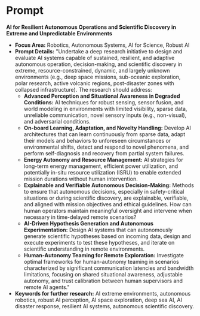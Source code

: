 # Prompt

**AI for Resilient Autonomous Operations and Scientific Discovery in Extreme
and Unpredictable Environments**

- **Focus Area:** Robotics, Autonomous Systems, AI for Science, Robust AI
- **Prompt Details:** "Undertake a deep research initiative to design and evaluate AI systems capable of sustained, resilient, and adaptive autonomous operation, decision-making, and scientific discovery in extreme, resource-constrained, dynamic, and largely unknown environments (e.g., deep space missions, sub-oceanic exploration, polar research, active volcanic regions, post-disaster zones with collapsed infrastructure). The research should address:
  - **Advanced Perception and Situational Awareness in Degraded Conditions:** AI techniques for robust sensing, sensor fusion, and world modeling in environments with limited visibility, sparse data, unreliable communication, novel sensory inputs (e.g., non-visual), and adversarial conditions.
  - **On-board Learning, Adaptation, and Novelty Handling:** Develop AI architectures that can learn continuously from sparse data, adapt their models and behaviors to unforeseen circumstances or environmental shifts, detect and respond to novel phenomena, and perform self-diagnosis and recovery from partial system failures.
  - **Energy Autonomy and Resource Management:** AI strategies for long-term energy management, efficient power utilization, and potentially in-situ resource utilization (ISRU) to enable extended mission durations without human intervention.
  - **Explainable and Verifiable Autonomous Decision-Making:** Methods to ensure that autonomous decisions, especially in safety-critical situations or during scientific discovery, are explainable, verifiable, and aligned with mission objectives and ethical guidelines. How can human operators maintain meaningful oversight and intervene when necessary in time-delayed remote scenarios?
  - **AI-Driven Hypothesis Generation and Autonomous Experimentation:** Design AI systems that can autonomously generate scientific hypotheses based on incoming data, design and execute experiments to test these hypotheses, and iterate on scientific understanding in remote environments.
  - **Human-Autonomy Teaming for Remote Exploration:** Investigate optimal frameworks for human-autonomy teaming in scenarios characterized by significant communication latencies and bandwidth limitations, focusing on shared situational awareness, adjustable autonomy, and trust calibration between human supervisors and remote AI agents."
- **Keywords for further research:** AI extreme environments, autonomous robotics, robust AI perception, AI space exploration, deep sea AI, AI disaster response, resilient AI systems, autonomous scientific discovery.
